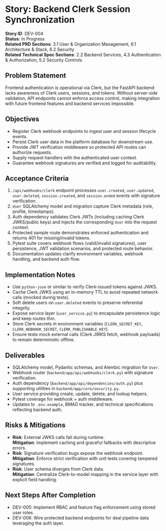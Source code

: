 # Story: Backend Clerk Session Synchronization

**Story ID**: DEV-004  
**Status**: In Progress  
**Related PRD Sections**: 3.1 User & Organization Management, 6.1 Architecture & Stack, 6.2 Security  
**Related Technical Spec Sections**: 2.2 Backend Services, 4.3 Authentication & Authorization, 5.2 Security Controls

## Problem Statement
Frontend authentication is operational via Clerk, but the FastAPI backend lacks awareness of Clerk users, sessions, and tokens. Without server-side validation, API endpoints cannot enforce access control, making integration with future frontend features and backend services impossible.

## Objectives
- Register Clerk webhook endpoints to ingest user and session lifecycle events.
- Persist Clerk user data in the platform database for downstream use.
- Provide JWT verification middleware so protected API routes can authorize requests.
- Supply request handlers with the authenticated user context.
- Guarantee webhook signatures are verified and logged for auditability.

## Acceptance Criteria
1. `/api/webhooks/clerk` endpoint processes `user.created`, `user.updated`, `user.deleted`, `session.created`, and `session.ended` events with signature verification.
2. `User` SQLAlchemy model and migration capture Clerk metadata (role, profile, timestamps).
3. Auth dependency validates Clerk JWTs (including caching Clerk JWKS/public keys) and injects the corresponding `User` into the request context.
4. Protected sample route demonstrates enforced authentication and returns 401 for missing/invalid tokens.
5. Pytest suite covers webhook flows (valid/invalid signatures), user persistence, JWT validation scenarios, and protected route behavior.
6. Documentation updates clarify environment variables, webhook handling, and backend auth flow.

## Implementation Notes
- Use `python-jose` or similar to verify Clerk-issued tokens against JWKS.
- Cache Clerk JWKS using an in-memory TTL to avoid repeated network calls (mocked during tests).
- Soft delete users on `user.deleted` events to preserve referential integrity.
- Expose service layer (`user_service.py`) to encapsulate persistence logic and keep routes thin.
- Store Clerk secrets in environment variables (`CLERK_SECRET_KEY`, `CLERK_WEBHOOK_SECRET`, `CLERK_PUBLISHABLE_KEY`).
- Ensure tests mock external calls (Clerk JWKS fetch, webhook payloads) to remain deterministic offline.

## Deliverables
- SQLAlchemy model, Pydantic schemas, and Alembic migration for `User`.
- Webhook router (`backend/app/api/webhooks/clerk.py`) with signature verification.
- Auth dependency (`backend/app/api/dependencies/auth.py`) plus supporting utilities in `backend/app/core/security.py`.
- User service providing create, update, delete, and lookup helpers.
- Pytest coverage for webhook + auth middleware.
- Updates to `.env.example`, BMAD tracker, and technical specifications reflecting backend auth.

## Risks & Mitigations
- **Risk**: External JWKS calls fail during runtime.  
  **Mitigation**: Implement caching and graceful fallbacks with descriptive errors.
- **Risk**: Signature verification bugs expose the webhook endpoint.  
  **Mitigation**: Enforce strict verification with unit tests covering tampered signatures.
- **Risk**: User schema diverges from Clerk data.  
  **Mitigation**: Centralize Clerk-to-model mapping in the service layer with explicit field handling.

## Next Steps After Completion
- DEV-005: Implement RBAC and feature flag enforcement using stored user roles.
- DEV-006: Wire protected backend endpoints for deal pipeline data leveraging the auth layer.
